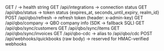 GET  /                    -> health string
GET  /api/integrations    -> connection status
GET  /api/qbo/status      -> token status {expires_at, seconds_until_expiry, realm_id}
POST /api/qbo/refresh     -> refresh token (header: x-admin-key)
GET  /api/qbo/company     -> QBO company info (SDK → fallback SQL)
GET  /api/qbo/sync/customers
GET  /api/qbo/sync/items
GET  /api/qbo/sync/invoices
GET  /api/qbo-cdc         -> alias to /api/qbo/cdc
POST /api/webhooks/quickbooks (raw body) -> reserved for HMAC-verified webhooks

